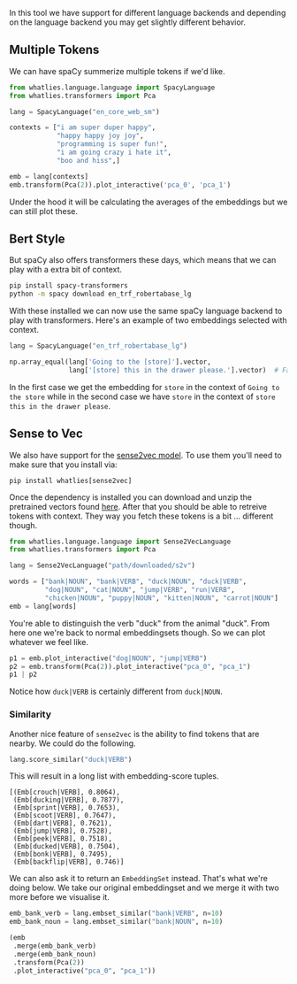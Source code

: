 <script src="https://cdn.jsdelivr.net/npm/vega@5.10.0"></script>
<script src="https://cdn.jsdelivr.net/npm/vega-lite@4.6.0"></script>
<script src="https://cdn.jsdelivr.net/npm/vega-embed@6.3.2"></script>


In this tool we have support for different language backends and
depending on the language backend you may get slightly different behavior.

## Multiple Tokens

We can have spaCy summerize multiple tokens if we'd like.

```python
from whatlies.language.language import SpacyLanguage
from whatlies.transformers import Pca

lang = SpacyLanguage("en_core_web_sm")

contexts = ["i am super duper happy",
            "happy happy joy joy",
            "programming is super fun!",
            "i am going crazy i hate it",
            "boo and hiss",]

emb = lang[contexts]
emb.transform(Pca(2)).plot_interactive('pca_0', 'pca_1')
```

<div id="c1"></div>

<script>
fetch('spacyvec-1.json')
.then(res => res.json())
.then((out) => {
  vegaEmbed('#c1', out);
})
.catch(err => { throw err });
</script>

Under the hood it will be calculating the averages of the
embeddings but we can still plot these.


## Bert Style

But spaCy also offers transformers these days, which means that
we can play with a extra bit of context.

```bash
pip install spacy-transformers
python -m spacy download en_trf_robertabase_lg
```

With these installed we can now use the same spaCy language
backend to play with transformers. Here's an example of
two embeddings selected with context.

```python
lang = SpacyLanguage("en_trf_robertabase_lg")

np.array_equal(lang['Going to the [store]'].vector,
               lang['[store] this in the drawer please.'].vector)  # False
```

In the first case we get the embedding for `store` in the context of
`Going to the store` while in the second case we have `store` in the
context of `store this in the drawer please`.

## Sense to Vec

We also have support for the [sense2vec model](https://github.com/explosion/sense2vec). To use
them you'll need to make sure that you install via:

```
pip install whatlies[sense2vec]
```

Once the dependency is installed you can download and unzip the pretrained vectors
found [here](https://github.com/explosion/sense2vec#pretrained-vectors). After
that you should be able to retreive tokens with context. They way you fetch these
tokens is a bit ... different though.

```python
from whatlies.language.language import Sense2VecLanguage
from whatlies.transformers import Pca

lang = Sense2VecLanguage("path/downloaded/s2v")

words = ["bank|NOUN", "bank|VERB", "duck|NOUN", "duck|VERB",
         "dog|NOUN", "cat|NOUN", "jump|VERB", "run|VERB",
         "chicken|NOUN", "puppy|NOUN", "kitten|NOUN", "carrot|NOUN"]
emb = lang[words]
```

You're able to distinguish the verb "duck" from the animal "duck".
From here one we're back to normal embeddingsets though. So we can
plot whatever we feel like.

```python
p1 = emb.plot_interactive("dog|NOUN", "jump|VERB")
p2 = emb.transform(Pca(2)).plot_interactive("pca_0", "pca_1")
p1 | p2
```

<div id="s1"></div>

<script>
fetch('sense2vec-1.json')
.then(res => res.json())
.then((out) => {
  vegaEmbed('#s1', out);
})
.catch(err => { throw err });
</script>


Notice how `duck|VERB` is certainly different from `duck|NOUN`.

### Similarity

Another nice feature of `sense2vec` is the ability to find
tokens that are nearby. We could do the following.

```python
lang.score_similar("duck|VERB")
```

This will result in a long list with embedding-score tuples.

```
[(Emb[crouch|VERB], 0.8064),
 (Emb[ducking|VERB], 0.7877),
 (Emb[sprint|VERB], 0.7653),
 (Emb[scoot|VERB], 0.7647),
 (Emb[dart|VERB], 0.7621),
 (Emb[jump|VERB], 0.7528),
 (Emb[peek|VERB], 0.7518),
 (Emb[ducked|VERB], 0.7504),
 (Emb[bonk|VERB], 0.7495),
 (Emb[backflip|VERB], 0.746)]
```

We can also ask it to return an `EmbeddingSet` instead. That's what we're doing
below. We take our original embeddingset and we merge it with two more before
we visualise it.

```python
emb_bank_verb = lang.embset_similar("bank|VERB", n=10)
emb_bank_noun = lang.embset_similar("bank|NOUN", n=10)

(emb
 .merge(emb_bank_verb)
 .merge(emb_bank_noun)
 .transform(Pca(2))
 .plot_interactive("pca_0", "pca_1"))
```

<div id="sense2"></div>

<script>
fetch('sense2vec-2.json')
.then(res => res.json())
.then((out) => {
  vegaEmbed('#sense2', out);
})
.catch(err => { throw err });
</script>

